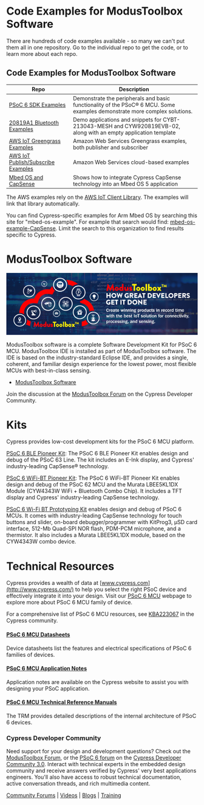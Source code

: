 # Code Examples for ModusToolbox Software

There are hundreds of code examples available - so many we can't put them all in one repository. Go to the individual repo to get the code, or to learn more about each repo.

## Code Examples for ModusToolbox Software 

| Repo | Description |
| ----- | ----- |
|[PSoC 6 SDK Examples](https://github.com/cypresssemiconductorco/Code-Examples-for-the-ModusToolbox-PSoC-6-SDK) | Demonstrate the peripherals and basic functionality of the PSoC® 6 MCU. Some examples demonstrate more complex solutions.|
|[20819A1 Bluetooth Examples](https://github.com/cypresssemiconductorco/Code-Examples-BT-20819A1-1.0-for-ModusToolbox-1.1)| Demo applications and snippets for CYBT-213043-MESH and CYW920819EVB-02, along with an empty application template|
|[AWS IoT Greengrass Examples](https://github.com/cypresssemiconductorco/AWS_IoT_Greengrass_Code_Examples)|Amazon Web Services Greengrass examples, both publisher and subscriber |
|[AWS IoT Publish/Subscribe Examples](https://github.com/cypresssemiconductorco/AWS_IoT_Publish_Subscribe_Code_Examples)| Amazon Web Services cloud-based examples|
|[Mbed OS and CapSense](https://github.com/cypresssemiconductorco/mbed-os-example-CapSense)| Shows how to integrate Cypress CapSense technology into an Mbed OS 5 application|

The AWS examples rely on the [AWS IoT Client Library](https://github.com/cypresssemiconductorco/AWS_IoT_Client_Library). The examples will link that library automatically.

You can find Cypress-specific examples for Arm Mbed OS by searching this site for "mbed-os-example". For example that search would find: [mbed-os-example-CapSense](https://github.com/cypresssemiconductorco/mbed-os-example-CapSense). Limit the search to this organization to find results specific to Cypress.

# ModusToolbox Software
![](/Images/MTbanner.png)

ModusToolbox software is a complete Software Development Kit for PSoC 6 MCU. ModusToolbox IDE is installed as part of ModusToolbox software. The IDE is based on the industry-standard Eclipse IDE, and provides a single, coherent, and familiar design experience for the lowest power, most flexible MCUs with best-in-class sensing.

* [ModusToolbox Software](http://www.cypress.com/ModusToolbox)

Join the discussion at the [ModusToolbox Forum](https://community.cypress.com/community/modustoolbox/overview) on the Cypress Developer Community.

# Kits
Cypress provides low-cost development kits for the PSoC 6 MCU platform.

[PSoC 6 BLE Pioneer Kit](http://www.cypress.com/cy8ckit-062-ble): The PSoC 6 BLE Pioneer Kit  enables design and debug of the PSoC 63 Line. The kit includes an E-Ink display, and Cypress' industry-leading CapSense® technology.

[PSoC 6 WiFi-BT Pioneer Kit](http://www.cypress.com/CY8CKIT-062-WiFi-BT): The PSoC 6 WiFi-BT Pioneer Kit enables design and debug of the PSoC 62 MCU and the Murata LBEE5KL1DX Module (CYW4343W WiFi + Bluetooth Combo Chip). It includes a TFT display and Cypress' industry-leading CapSense technology.

[PSoC 6 Wi-Fi BT Prototyping Kit](http://www.cypress.com/cy8cproto-062-4343w) enables design and debug of PSoC 6 MCUs. It comes with industry-leading CapSense technology for touch buttons and slider, on-board debugger/programmer with KitProg3, μSD card interface, 512-Mb Quad-SPI NOR flash, PDM-PCM microphone, and a thermistor. It also includes a Murata LBEE5KL1DX module, based on the CYW4343W combo device.

# Technical Resources

Cypress provides a wealth of data at [www.cypress.com](http://www.cypress.com/) to help you select the right PSoC device and effectively integrate it into your design. Visit our [PSoC 6 MCU](http://www.cypress.com/psoc6) webpage to explore more about PSoC 6 MCU family of device.

For a comprehensive list of PSoC 6 MCU resources, see [KBA223067](https://community.cypress.com/docs/DOC-14644) in the Cypress community.

#### [PSoC 6 MCU Datasheets](http://www.cypress.com/psoc6ds)
Device datasheets list the features and electrical specifications of PSoC 6 families of devices.

#### [PSoC 6 MCU Application Notes](http://www.cypress.com/psoc6an)
Application notes are available on the Cypress website to assist you with designing your PSoC application.

#### [PSoC 6 MCU Technical Reference Manuals](http://www.cypress.com/psoc6trm)
The TRM provides detailed descriptions of the internal architecture of PSoC 6 devices.

### Cypress Developer Community ##

Need support for your design and development questions? Check out the [ModusToolbox Forum](https://community.cypress.com/community/modustoolbox/overview), or the [PSoC 6 forum](https://community.cypress.com/community/psoc-6) on the [Cypress Developer Community 3.0](https://community.cypress.com/welcome). Interact with technical experts in the embedded design community and receive answers verified by Cypress' very best applications engineers. You'll also have access to robust technical documentation, active conversation threads, and rich multimedia content.

[Community Forums](https://community.cypress.com/welcome) | [Videos](http://www.cypress.com/video-library) | [Blogs](http://www.cypress.com/blog) | [Training](http://www.cypress.com/training)
